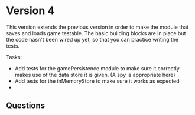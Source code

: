 # Version 4

This version extends the previous version in order to make the module
that saves and loads game testable. The basic building blocks are in
place but the code hasn't been wired up yet, so that you can practice
writing the tests.

Tasks:

 * Add tests for the gamePersistence module to make sure it correctly
   makes use of the data store it is given. (A spy is appropriate here)
 * Add tests for the inMemoryStore to make sure it works as expected
 * 

## Questions
